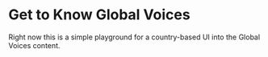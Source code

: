 Get to Know Global Voices
=========================

Right now this is a simple playground for a country-based UI into the Global Voices content.